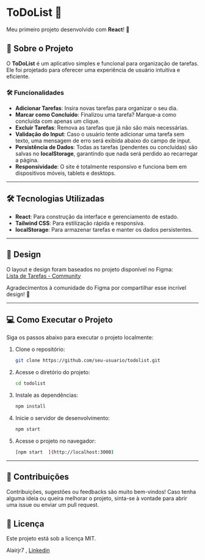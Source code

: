# ToDoList 📝

Meu primeiro projeto desenvolvido com **React**! 🚀  

## 📖 Sobre o Projeto
O **ToDoList** é um aplicativo simples e funcional para organização de tarefas. Ele foi projetado para oferecer uma experiência de usuário intuitiva e eficiente.  

### 🛠️ Funcionalidades
- **Adicionar Tarefas**: Insira novas tarefas para organizar o seu dia.  
- **Marcar como Concluído**: Finalizou uma tarefa? Marque-a como concluída com apenas um clique.  
- **Excluir Tarefas**: Remova as tarefas que já não são mais necessárias.  
- **Validação do Input**: Caso o usuário tente adicionar uma tarefa sem texto, uma mensagem de erro será exibida abaixo do campo de input.  
- **Persistência de Dados**: Todas as tarefas (pendentes ou concluídas) são salvas no **localStorage**, garantindo que nada será perdido ao recarregar a página.  
- **Responsividade**: O site é totalmente responsivo e funciona bem em dispositivos móveis, tablets e desktops.  

---

## 🛠️ Tecnologias Utilizadas
- **React**: Para construção da interface e gerenciamento de estado.  
- **Tailwind CSS**: Para estilização rápida e responsiva.  
- **localStorage**: Para armazenar tarefas e manter os dados persistentes.  

---

## 🎨 Design
O layout e design foram baseados no projeto disponível no Figma:  
[Lista de Tarefas - Community](https://www.figma.com/design/lrcci64XCzUT9AwTPwoxTS/Lista-de-Tarefas-(Community)?node-id=2102-1822&t=MfQ56c9M3wyjrV2H-0)  

Agradecimentos à comunidade do Figma por compartilhar esse incrível design! 🎉  

---

## 💻 Como Executar o Projeto
Siga os passos abaixo para executar o projeto localmente:  

1. Clone o repositório:
   ```bash
   git clone https://github.com/seu-usuario/todolist.git
   
2. Acesse o diretório do projeto:
   ```bash
   cd todolist

3. Instale as dependências:
   ```bash
   npm install

4. Inicie o servidor de desenvolvimento:
   ```bash
   npm start

5. Acesse o projeto no navegador:
   ```bash
   [npm start  ](http://localhost:3000)

---
📌 Contribuições
---
Contribuições, sugestões ou feedbacks são muito bem-vindos! Caso tenha alguma ideia ou queira melhorar o projeto, sinta-se à vontade para abrir uma issue ou enviar um pull request.


📝 Licença
---
Este projeto está sob a licença MIT.

Alairjr7 , [Linkedin](https://www.linkedin.com/in/alaairjrr) 


   


   

 

